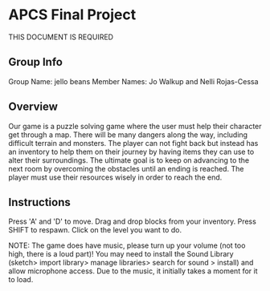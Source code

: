 # APCS Final Project
THIS DOCUMENT IS REQUIRED
## Group Info
Group Name: jello beans
Member Names: Jo Walkup and Nelli Rojas-Cessa
## Overview
Our game is a puzzle solving game where the user must help their character get through a map. There will be many dangers along the way, including difficult terrain and monsters. The player can not fight back but instead has an inventory to help them on their journey by having items they can use to alter their surroundings. The ultimate goal is to keep on advancing to the next room by overcoming the obstacles until an ending is reached. The player must use their resources wisely in order to reach the end. 
## Instructions
Press 'A' and 'D' to move. Drag and drop blocks from your inventory. Press SHIFT to respawn. Click on the level you want to do. 

NOTE: The game does have music, please turn up your volume (not too high, there is a loud part)! You may need to install the Sound Library (sketch> import library> manage libraries> search for sound > install) and allow microphone access. Due to the music, it initially takes a moment for it to load. 
